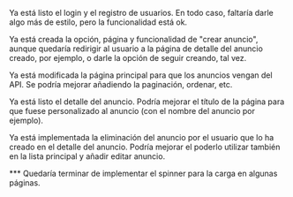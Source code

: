 Ya está listo el login y el registro de usuarios. En todo caso, faltaría darle algo más de estilo, pero la funcionalidad está ok.

Ya está creada la opción, página y funcionalidad de "crear anuncio", aunque quedaría redirigir al usuario a la página de detalle del anuncio creado, por ejemplo, o darle la opción de seguir creando, tal vez.


Ya está modificada la página principal para que los anuncios vengan del API. Se podría mejorar añadiendo la paginación, ordenar, etc.

Ya está listo el detalle del anuncio. Podría mejorar el título de la página para que fuese personalizado al anuncio (con el nombre del anuncio por ejemplo).

Ya está implementada la eliminación del anuncio por el usuario que lo ha creado en el detalle del anuncio. Podría mejorar el poderlo utilizar también en la lista principal y añadir editar anuncio.

*** Quedaría terminar de implementar el spinner para la carga en algunas páginas.
